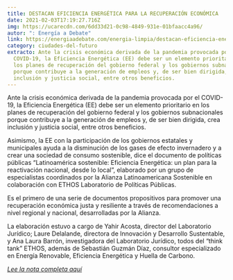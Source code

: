 ```yaml
---
title: DESTACAN EFICIENCIA ENERGÉTICA PARA LA RECUPERACIÓN ECONÓMICA
date: 2021-02-03T17:19:27.716Z
img: https://ucarecdn.com/6dd33d21-0c98-4849-931e-01bfaacc4a96/
autor: ": Energía a Debate"
link: https://energiaadebate.com/energia-limpia/destacan-eficiencia-energetica-para-la-recuperacion-economica/
category: ciudades-del-futuro
extracto: Ante la crisis económica derivada de la pandemia provocada por el
  COVID-19, la Eficiencia Energética (EE) debe ser un elemento prioritario en
  los planes de recuperación del gobierno federal y los gobiernos subnacionales
  porque contribuye a la generación de empleos y, de ser bien dirigida, crea
  inclusión y justicia social, entre otros beneficios.
---
```

<!--StartFragment-->

Ante la crisis económica derivada de la pandemia provocada por el COVID-19, la Eficiencia Energética (EE) debe ser un elemento prioritario en los planes de recuperación del gobierno federal y los gobiernos subnacionales porque contribuye a la generación de empleos y, de ser bien dirigida, crea inclusión y justicia social, entre otros beneficios.

Asimismo, la EE con la participación de los gobiernos estatales y municipales ayuda a la disminución de los gases de efecto invernadero y a crear una sociedad de consumo sostenible, dice el documento de políticas públicas “Latinoamérica sostenible: Eficiencia Energética: un plan para la reactivación nacional, desde lo local”, elaborado por un grupo de especialistas coordinados por la Alianza Latinoamericana Sostenible en colaboración con ETHOS Laboratorio de Políticas Públicas.

Es el primero de una serie de documentos propositivos para promover una recuperación económica justa y resiliente a través de recomendaciones a nivel regional y nacional, desarrolladas por la Alianza.

La elaboración estuvo a cargo de Yahir Acosta, director del Laboratorio Jurídico; Laure Delalande, directora de Innovación y Desarrollo Sustentable, y Ana Laura Barrón, investigadora del Laboratorio Jurídico, todos del “think tank” ETHOS, además de Sebastián Guzmán Díaz, consultor especializado en Energía Renovable, Eficiencia Energética y Huella de Carbono.

*[Lee la nota completa aquí](https://www.energiaadebate.com/energia-limpia/destacan-eficiencia-energetica-para-la-recuperacion-economica/)*

<!--EndFragment-->